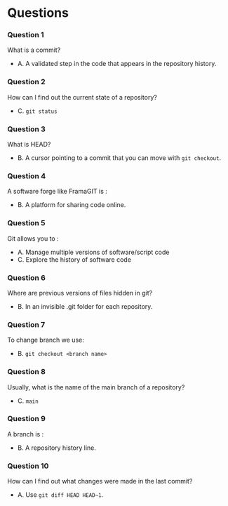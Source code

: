 # Questions

### Question 1

What is a commit?

- A. A validated step in the code that appears in the repository history.

### Question 2

How can I find out the current state of a repository?
 
- C. `git status`
 

### Question 3

What is HEAD?

- B. A cursor pointing to a commit that you can move with `git checkout`.

### Question 4

A software forge like FramaGIT is :

- B. A platform for sharing code online.
 

### Question 5

Git allows you to :

- A. Manage multiple versions of software/script code
- C. Explore the history of software code
 
### Question 6

Where are previous versions of files hidden in git?

- B. In an invisible .git folder for each repository.
 

### Question 7

To change branch we use:

- B. `git checkout <branch name>`

### Question 8

Usually, what is the name of the main branch of a repository?

- C. `main`

### Question 9

A branch is :

- B. A repository history line.

### Question 10

How can I find out what changes were made in the last commit?

- A. Use `git diff HEAD HEAD~1`.